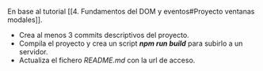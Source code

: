 En base al tutorial [[4. Fundamentos del DOM y eventos#Proyecto ventanas modales]].

- Crea al menos 3 commits descriptivos del proyecto.
- Compila el proyecto y crea un script ***npm run build*** para subirlo a un servidor. 
- Actualiza el fichero *README.md* con la url de acceso.